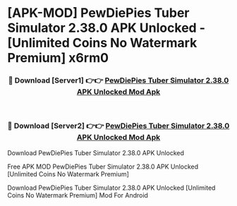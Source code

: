# [APK-MOD] PewDiePies Tuber Simulator 2.38.0 APK Unlocked - [Unlimited Coins No Watermark Premium] x6rm0



<div align="center">
<h3>🔴 Download [Server1] 👉👉 <a href="https://momento.my/?title=PewDiePies_Tuber_Simulator_2.38.0_APK_Unlocked">PewDiePies Tuber Simulator 2.38.0 APK Unlocked Mod Apk</a></h3><br>

<h3>🔴 Download [Server2] 👉👉 <a href="https://momento.my/?title=PewDiePies_Tuber_Simulator_2.38.0_APK_Unlocked">PewDiePies Tuber Simulator 2.38.0 APK Unlocked Mod Apk</a></h3>
</div>



Download PewDiePies Tuber Simulator 2.38.0 APK Unlocked 

Free APK MOD PewDiePies Tuber Simulator 2.38.0 APK Unlocked [Unlimited Coins No Watermark Premium]

Download PewDiePies Tuber Simulator 2.38.0 APK Unlocked [Unlimited Coins No Watermark Premium] Mod For Android
